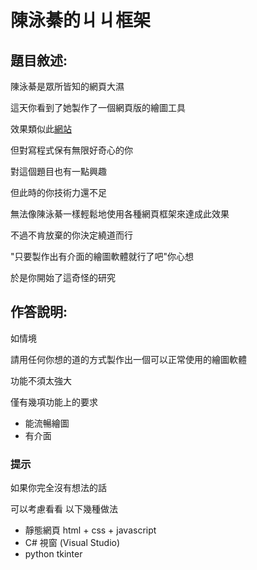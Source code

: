  # 陳泳綦的ㄐㄐ框架
## 題目敘述:
陳泳綦是眾所皆知的網頁大濕

這天你看到了她製作了一個網頁版的繪圖工具

效果類似此[網站](https://www.autodraw.com)

但對寫程式保有無限好奇心的你

對這個題目也有一點興趣

但此時的你技術力還不足

無法像陳泳綦一樣輕鬆地使用各種網頁框架來達成此效果

不過不肯放棄的你決定繞道而行

"只要製作出有介面的繪圖軟體就行了吧"你心想

於是你開始了這奇怪的研究

## 作答說明:

如情境 

請用任何你想的道的方式製作出一個可以正常使用的繪圖軟體

功能不須太強大

僅有幾項功能上的要求
- 能流暢繪圖
- 有介面


### 提示
如果你完全沒有想法的話

可以考慮看看 以下幾種做法

- 靜態網頁 html + css + javascript
- C# 視窗 (Visual Studio)
- python tkinter




